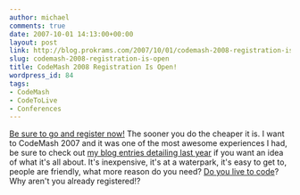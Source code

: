 ```yaml
---
author: michael
comments: true
date: 2007-10-01 14:13:00+00:00
layout: post
link: http://blog.prokrams.com/2007/10/01/codemash-2008-registration-is-open/
slug: codemash-2008-registration-is-open
title: CodeMash 2008 Registration Is Open!
wordpress_id: 84
tags:
- CodeMash
- CodeToLive
- Conferences
---
```


[Be sure to go and register now!](https://www.codemash.org/Register.aspx) The sooner you do the cheaper it is. I want to CodeMash 2007 and it was one of the most awesome experiences I had, be sure to check out [my blog entries detailing last year](http://michaeldotnet.blogspot.com/search/label/CodeMash) if you want an idea of what it's all about. It's inexpensive, it's at a waterpark, it's easy to get to, people are friendly, what more reason do you need? [Do you live to code](http://www.codetolive.net)? Why aren't you already registered!?
